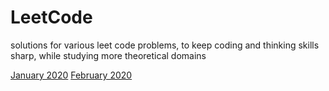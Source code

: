 # LeetCode
solutions for various leet code problems, to keep coding and thinking skills sharp, while studying more theoretical domains

[January 2020](https://github.com/AashrayAnand/LeetCode/tree/master/January2020)
[February 2020](https://github.com/AashrayAnand/LeetCode/tree/master/February2020)

